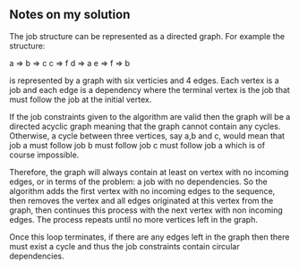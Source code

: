 ## Notes on my solution

The job structure can be represented as a directed graph. For example the structure:

a =>
b => c
c => f
d => a
e =>
f => b

is represented by a graph with six verticies and 4 edges. Each vertex is a job and each edge is a dependency where the terminal vertex is the job that must follow the job at the initial vertex.

If the job constraints given to the algorithm are valid then the graph will be a directed acyclic graph meaning that the graph cannot contain any cycles. Otherwise, a cycle between three vertices, say a,b and c, would mean that job a must follow job b must follow job c must follow job a which is of course impossible.

Therefore, the graph will always contain at least on vertex with no incoming edges, or in terms of the problem: a job with no dependencies. So the algorithm adds the first vertex with no incoming edges to the sequence, then removes the vertex and all edges originated at this vertex from the graph, then continues this process with the next vertex with non incoming edges. The process repeats until no more  vertices left in the graph.

Once this loop terminates, if there are any edges left in the graph then there must exist a cycle and thus the job constraints contain circular dependencies.